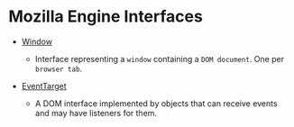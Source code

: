 # Mozilla Engine Interfaces

* [Window](https://developer.mozilla.org/en-US/docs/Web/API/Window)

    * Interface representing a `window` containing a `DOM document`. One per `browser tab`.

* [EventTarget](https://developer.mozilla.org/en-US/docs/Web/API/EventTarget)

    * A DOM interface implemented by objects that can receive events and may have listeners for them.